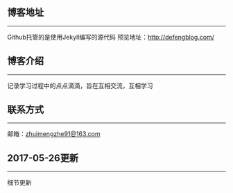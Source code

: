 ## 博客地址
---
Github托管的是使用Jekyll编写的源代码
预览地址：http://defengblog.com/

## 博客介绍
---
记录学习过程中的点点滴滴，旨在互相交流，互相学习

## 联系方式
---
邮箱：zhuimengzhe91@163.com

## 2017-05-26更新
---
细节更新

